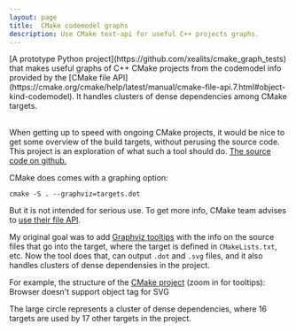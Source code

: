 ```yaml
---
layout: page
title:  CMake codemodel graphs
description: Use CMake text-api for useful C++ projects graphs.
---
```


<summary>
[A prototype Python project](https://github.com/xealits/cmake_graph_tests)
that makes useful graphs of C++ CMake projects
from the codemodel info provided by
the [CMake file API](https://cmake.org/cmake/help/latest/manual/cmake-file-api.7.html#object-kind-codemodel).
It handles clusters of dense dependencies among CMake targets.
</summary>

<!--more-->
<br>


When getting up to speed with ongoing CMake projects,
it would be nice to get some overview of the build targets,
without perusing the source code.
This project is an exploration of what such a tool should do.
[The source code on github.](https://github.com/xealits/cmake_graph_tests)

CMake does comes with a graphing option:
```
cmake -S . --graphviz=targets.dot
```

But it is not intended for serious use.
To get more info, CMake team advises to [use their file API](https://discourse.cmake.org/t/cmake-graphviz-a-way-to-show-which-source-files-correspond-to-targets/14119).

My original goal was to add [Graphviz tooltips](https://graphviz.org/docs/attrs/tooltip/)
with the info on the source files that go into the target,
where the target is defined in `CMakeLists.txt`, etc.
Now the tool does that, can output `.dot` and `.svg` files,
and it also handles clusters of dense dependensies in the project.

For example, the structure of the [CMake project](https://gitlab.kitware.com/cmake/cmake/) (zoom in for tooltips):
<object class="colem-5" type="image/svg+xml" data="./targetgraph-_cmake.svg">Browser doesn't support object tag for SVG</object>

The large circle represents a cluster of dense dependencies,
where 16 targets are used by 17 other targets in the project.

